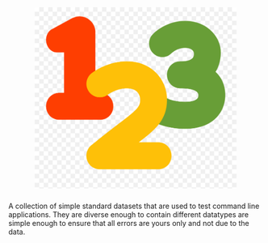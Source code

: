 <h1 align="center">
  <br>
  <img src="datasets_logo.png" width="400">
</h1>

A collection of simple standard datasets that are used to test command line applications. They are diverse enough to contain different datatypes are simple enough to ensure that all errors are yours only and not due to the data.
